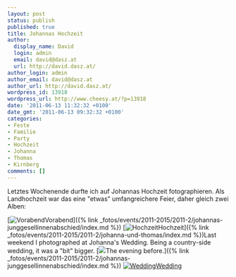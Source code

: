 ```yaml
---
layout: post
status: publish
published: true
title: Johannas Hochzeit
author:
  display_name: David
  login: admin
  email: david@dasz.at
  url: http://david.dasz.at/
author_login: admin
author_email: david@dasz.at
author_url: http://david.dasz.at/
wordpress_id: 13918
wordpress_url: http://www.cheesy.at/?p=13918
date: '2011-06-13 11:32:32 +0100'
date_gmt: '2011-06-13 09:32:32 +0100'
categories:
- Feste
- Familie
- Party
- Hochzeit
- Johanna
- Thomas
- Kirnberg
comments: []
---
```

<!--:de-->Letztes Wochenende durfte ich auf Johannas Hochzeit fotographieren. Als Landhochzeit war das eine "etwas" umfangreichere Feier, daher gleich zwei Alben:
[![](http://www.cheesy.at/wp-content/uploads/IMG_5577_tn.jpg "Vorabend")Vorabend]({% link _fotos/events/2011-2015/2011-2/johannas-junggesellinnenabschied/index.md %})
[![](http://www.cheesy.at/wp-content/uploads/IMG_5617_tn.jpg "Hochzeit")Hochzeit]({% link _fotos/events/2011-2015/2011-2/johanna-und-thomas/index.md %})<!--:--><!--:en-->Last weekend I photographed at Johanna's Wedding. Being a country-side wedding, it was a "bit" bigger.
[![](http://www.cheesy.at/wp-content/uploads/IMG_5577_tn.jpg)The evening before.]({% link _fotos/events/2011-2015/2011-2/johannas-junggesellinnenabschied/index.md %})
[![](http://www.cheesy.at/wp-content/uploads/IMG_5617_tn.jpg "Wedding")Wedding](http://www.cheesy.at/photos/feiern/johanna-und-thomas-schrattmaier/)<!--:-->
